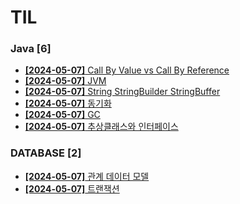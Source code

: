 # TIL
 
### Java [6]
- [**[2024-05-07]**  Call By Value vs Call By Reference](https://github.com/A-lass/TIL/blob/main/Java/Call_By_Value_vs_Call_By_Reference.md)
- [**[2024-05-07]**  JVM](https://github.com/A-lass/TIL/blob/main/Java/JVM.md)
- [**[2024-05-07]**  String StringBuilder StringBuffer](https://github.com/A-lass/TIL/blob/main/Java/String_StringBuilder_StringBuffer.md)
- [**[2024-05-07]**  동기화](https://github.com/A-lass/TIL/blob/main/Java/동기화.md)
- [**[2024-05-07]**  GC](https://github.com/A-lass/TIL/blob/main/Java/GC.md)
- [**[2024-05-07]**  추상클래스와 인터페이스](https://github.com/A-lass/TIL/blob/main/Java/추상클래스와_인터페이스.md)
### DATABASE [2]
- [**[2024-05-07]**  관계 데이터 모델](https://github.com/A-lass/TIL/blob/main/DATABASE/관계_데이터_모델.md)
- [**[2024-05-07]**  트랜잭션](https://github.com/A-lass/TIL/blob/main/DATABASE/트랜잭션.md)
